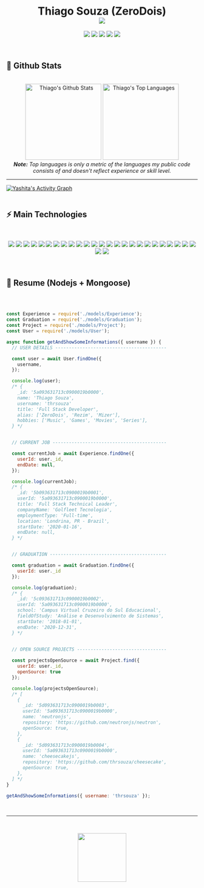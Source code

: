 <h1 align="center">
  Thiago Souza (ZeroDois)
  <br/>
  <img align="center" src="https://readme-typing-svg.herokuapp.com?font=Ubuntu&size=24&duration=3600&color=F0DB4F&center=true&vCenter=true&width=600&height=52&lines=Mobile+Developer+(Flutter);Front-end+Developer+(React+JS);Back-end+Developer+(Node+%26+.NET);Full+Stack+Developer" style="max-width: 100%;">
</h1>


<p align="center">  
  <a href="https://www.linkedin.com/in/thrsouza" target="_blank"><img src="https://img.shields.io/badge/-LinkedIn-0D1117?style=for-the-badge&logo=linkedin&logoColor=F0DB4F"></a> 
  <a href="https://play.google.com/store/apps/dev?id=8865737054333441628" target="_blank"><img src="https://img.shields.io/badge/-Play%20Store-0D1117?style=for-the-badge&logo=google-play&logoColor=F0DB4F"></a>
  <a href="https://www.youtube.com/channel/UCObFBuhVmi48ZHS07Li5h5A" target="_blank"><img src="https://img.shields.io/badge/YouTube-0D1117?style=for-the-badge&logo=youtube&logoColor=F0DB4F"></a>
  <a href="https://www.instagram.com/thrsouza" target="_blank"><img src="https://img.shields.io/badge/-Instagram-0D1117?style=for-the-badge&logo=instagram&logoColor=F0DB4F"></a>
  <a href="mailto:dev@thiagosouza.com" target="_blank"><img src="https://img.shields.io/badge/-Email-0D1117?style=for-the-badge&logo=gmail&logoColor=F0DB4F"></a>
</p>


<br/>


<h2>📃 Github Stats</h2>

<br/>

<diV>

  <div align="center">
    <a href="#"><img alt="Thiago's Github Stats" src="https://github-readme-stats.vercel.app/api?username=thrsouza&show_icons=true&include_all_commits=true&count_private=true&theme=react&hide_border=true&bg_color=0D1117&title_color=F0DB4F&icon_color=F0DB4F" height="200"/></a>
    <a href="#"><img alt="Thiago's Top Languages" src="https://github-readme-stats.vercel.app/api/top-langs/?username=thrsouza&langs_count=10&layout=compact&theme=react&hide_border=true&bg_color=0D1117&title_color=F0DB4F&icon_color=F0DB4F" height="200"/></a>
    <br/>
    <i><b>Note:</b> Top languages is only a metric of the languages my public code consists of and doesn't reflect experience or skill level.</i>
  </div>

  <hr/>

  <div>
    <a href="#"><img alt="Yashita's Activity Graph" src="https://activity-graph.herokuapp.com/graph?username=thrsouza&custom_title=Thiago%20Souza's%20Contribution%20Graph&bg_color=0D1117&color=F0DB4F&line=FFFFFF&point=F0DB4F&hide_border=true" /></a>
  <div> 
</div>

<br/>

<h2>⚡ Main Technologies</h2>

<br/>

<p align="center">
  <a href="#"><img src="https://img.shields.io/badge/-Flutter-0D1117?style=flat-square&logo=flutter&logoColor=F0DB4F"></a>
  <a href="#"><img src="https://img.shields.io/badge/-JavaScript-0D1117?style=flat-square&logo=javascript&logoColor=F0DB4F"></a>
  <a href="#"><img src="https://img.shields.io/badge/-TypeScript-0D1117?style=flat-square&logo=typescript&logoColor=F0DB4F"></a>
  <a href="#"><img src="https://img.shields.io/badge/-HTML5-0D1117?style=flat-square&logo=html5&logoColor=F0DB4F"></a>
  <a href="#"><img src="https://img.shields.io/badge/-CSS3-0D1117?style=flat-square&logo=css3&logoColor=F0DB4F"></a>
  <a href="#"><img src="https://img.shields.io/badge/-React-0D1117?style=flat-square&logo=react&logoColor=F0DB4F"></a>
  <a href="#"><img src="https://img.shields.io/badge/-Angular-0D1117?style=flat-square&logo=angular&logoColor=F0DB4F"></a>
  <a href="#"><img src="https://img.shields.io/badge/-Nodejs-0D1117?style=flat-square&logo=Node.js&logoColor=F0DB4F"></a>
  <a href="#"><img src="https://img.shields.io/badge/-Python-0D1117?style=flat-square&logo=Python&logoColor=F0DB4F"></a>
  <a href="#"><img src="https://img.shields.io/badge/Bash%20-%230D1117.svg?style=flat-square&logo=gnu-bash&logoColor=F0DB4F"></a>
  <a href="#"><img src="https://img.shields.io/badge/-Git-0D1117?style=flat-square&logo=git&logoColor=F0DB4F"></a>
  <a href="#"><img src="https://img.shields.io/badge/Markdown-%230D1117.svg?style=flat-square&logo=markdown&logoColor=F0DB4F"></a>
  <a href="#"><img src="https://img.shields.io/badge/-MongoDB-0D1117?style=flat-square&logo=mongodb&logoColor=F0DB4F"></a>
  <a href="#"><img src="https://img.shields.io/badge/-Redis-0D1117?style=flat-square&logo=Redis&logoColor=F0DB4F"></a>
  <a href="#"><img src="https://img.shields.io/badge/-PostgreSQL-0D1117?style=flat-square&logo=postgresql&logoColor=F0DB4F"></a>
  <a href="#"><img src="https://img.shields.io/badge/-MySQL-0D1117?style=flat-square&logo=mysql&logoColor=F0DB4F"></a>
  <a href="#"><img src="https://img.shields.io/badge/SQL%20-%230D1117.svg?style=flat-square&logo=amazon-dynamodb&logoColor=F0DB4F"></a>
  <a href="#"><img src="https://img.shields.io/badge/-Docker-0D1117?style=flat-square&logo=docker&logoColor=F0DB4F"></a>
  <a href="#"><img src="https://img.shields.io/badge/GitHub%20Pages-%230D1117.svg?style=flat-square&logo=github&logoColor=F0DB4F"></a>
  <a href="#"><img src="https://img.shields.io/badge/-Digital%20Ocean-0D1117?style=flat-square&logo=digitalocean&logoColor=F0DB4F"></a>
  <a href="#"><img src="https://img.shields.io/badge/-Heroku-0D1117?style=flat-square&logo=heroku&logoColor=F0DB4F"></a>
  <a href="#"><img src="https://img.shields.io/badge/Vercel%20-%230D1117.svg?style=flat-square&logo=vercel&logoColor=F0DB4F"></a>
  <a href="#"><img src="https://img.shields.io/badge/Amazon%20AWS-0D1117?style=flat-square&logo=amazon-aws&logoColor=F0DB4F"></a>
  <a href="#"><img src="https://img.shields.io/badge/Microsoft%20Azure-0D1117?style=flat-square&logo=microsoft-azure&logoColor=F0DB4F"></a>
  <a href="#"><img src="https://img.shields.io/badge/-GitHub-0D1117?style=flat-square&logo=github&logoColor=F0DB4F"></a>
  <a href="#"><img src="https://img.shields.io/badge/-Arduino-0D1117?style=flat-square&logo=Arduino&logoColor=F0DB4F"></a>
  <a href="#"><img src="https://img.shields.io/badge/-Raspberry%20Pi-0D1117?style=flat-square&logo=Raspberry-Pi&logoColor=F0DB4F"></a>
</p>

<br/>

<h2>📜 Resume (Nodejs + Mongoose)</h2>

<br/>

```javascript

const Experience = require('./models/Experience');
const Graduation = require('./models/Graduation');
const Project = require('./models/Project');
const User = require('./models/User');

async function getAndShowSomeInformations({ username }) {
  // USER DETAILS -----------------------------------------

  const user = await User.findOne({ 
    username, 
  });

  console.log(user); 
  /* {
    _id: '5a093631713c0900019b0000',
    name: 'Thiago Souza',
    username: 'thrsouza'
    title: 'Full Stack Developer',
    alias: ['ZeroDois', 'Rezim', 'Mizer'],
    hobbies: ['Music', 'Games', 'Movies', 'Series'],
  } */


  // CURRENT JOB ------------------------------------------

  const currentJob = await Experience.findOne({ 
    userId: user._id, 
    endDate: null, 
  });

  console.log(currentJob); 
  /* {
    _id: '5b093631713c0900019b0001',
    userId: '5a093631713c0900019b0000',
    title: 'Full Stack Technical Leader',
    companyName: 'Golfleet Tecnologia',
    employmentType: 'Full-time',
    location: 'Londrina, PR - Brazil',
    startDate: '2020-01-16',
    endDate: null,
  } */


  // GRADUATION -------------------------------------------

  const graduation = await Graduation.findOne({ 
    userId: user._id 
  });

  console.log(graduation);
  /* {
    _id: '5c093631713c0900019b0002',
    userId: '5a093631713c0900019b0000',
    school: 'Campus Virtual Cruzeiro do Sul Educacional',
    fieldOfStudy: 'Análise e Desenvolvimento de Sistemas',
    startDate: '2018-01-01',
    endDate: '2020-12-31',
  } */


  // OPEN SOURCE PROJECTS ---------------------------------
  
  const projectsOpenSource = await Project.find({ 
    userId: user._id, 
    openSource: true 
  });

  console.log(projectsOpenSource);
  /* [
    { 
      _id: '5d093631713c0900019b0003',
      userId: '5a093631713c0900019b0000',
      name: 'neutronjs', 
      repository: 'https://github.com/neutronjs/neutron',
      openSource: true, 
    }, 
    { 
      _id: '5d093631713c0900019b0004',
      userId: '5a093631713c0900019b0000',
      name: 'cheesecakejs', 
      repository: 'https://github.com/thrsouza/cheesecake', 
      openSource: true, 
    },
  ] */
}

getAndShowSomeInformations({ username: 'thrsouza' });

```

<br/>

<hr/>

<br/>

<p align="center">
  <a href="#"><img src="https://media.giphy.com/media/vmGjjH1XOjViEfbBfZ/giphy.gif" width="128"></a>
</p>
